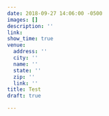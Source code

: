 ```yaml
---
date: 2018-09-27 14:06:00 -0500
images: []
description: ''
link: 
show_time: true
venue:
  address: ''
  city: ''
  name: ''
  state: ''
  zip: ''
  link: ''
title: Test
draft: true

---
```

